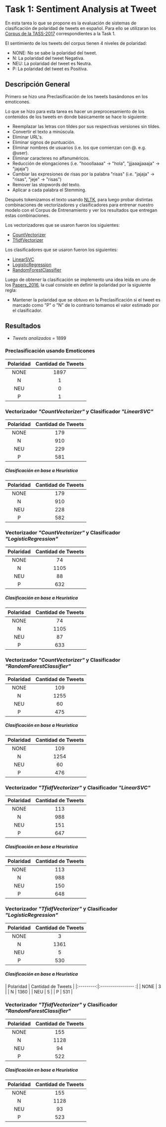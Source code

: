 Task 1: Sentiment Analysis at Tweet
===================================

En esta tarea lo que se propone es la evaluación de sistemas de clasificación de polaridad de tweets en español.
Para ello se utilizaran los [Corpus de la TASS-2017] correspondientes a la Task 1.

El sentimiento de los tweets del corpus tienen 4 niveles de polaridad:
* NONE: No se sabe la polaridad del tweet.
* N: La polaridad del tweet Negativa.
* NEU: La polaridad del tweet es Neutra.
* P: La polaridad del tweet es Positiva.


## Descripción General
Primero se hizo una Preclasificación de los tweets basándonos en los emoticones.

Lo que se hizo para esta tarea es hacer un preprocesamiento de los contenidos de los tweets en donde básicamente se hace lo siguiente:
* Reemplazar las letras con tildes por sus respectivas versiones sin tildes.
* Convertir el texto a minúscula.
* Eliminar URL's.
* Eliminar signos de puntuación.
* Eliminar nombres de usuarios (i.e. los que comienzan con @. e.g. @user).
* Eliminar caracteres no alfanuméricos.
* Reducción de elongaciones (i.e. "hooollaaaa" -> "hola", "jjjaaajjaaaja" -> "jajaja")
* Cambiar las expresiones de risas por la palabra "risas" (i.e. "jajaja" -> "risas", "jeje" -> "risas")
* Remover las stopwords del texto.
* Aplicar a cada palabra el Stemming.

Después tokenizamos el texto usando [NLTK], para luego probar distintas combinaciones de vectorizadores y clasificadores para entrenar nuestro modelo con el Corpus de Entrenamiento y ver los resultados que entregan estas combinaciones.

Los vectorizadores que se usaron fueron los siguientes:
* [CountVectorizer]
* [TfidfVectorizer]

Los clasificadores que se usaron fueron los siguientes:
* [LinearSVC]
* [LogisticRegression]
* [RandomForestClassifier]

Luego de obtener la clasificación se implemento una idea leída en uno de los [Papers_2016], la cual consiste en definir la polaridad por la siguiente regla:
* Mantener la polaridad que se obtuvo en la Preclasificación si el tweet es marcado como "P" o "N" de lo contrario tomamos el valor estimado por el clasificador.


## Resultados

* *Tweets analizados =* 1899

### Preclasificación usando Emoticones
| Polaridad | Cantidad de Tweets |
|:---------:|:------------------:|
|   NONE    |        1897        |
|     N     |         1          |
|    NEU    |         0          |
|     P     |         1          |

<!-- ###################################################################### -->

### Vectorizador *"CountVectorizer"* y Clasificador *"LinearSVC"*
| Polaridad | Cantidad de Tweets |
|:---------:|:------------------:|
|   NONE    |        179         |
|     N     |        910         |
|    NEU    |        229         |
|     P     |        581         |

##### Clasificación en base a Heuristica
| Polaridad | Cantidad de Tweets |
|:---------:|:------------------:|
|   NONE    |        179         |
|     N     |        910         |
|    NEU    |        228         |
|     P     |        582         |

<!-- ###################################################################### -->

### Vectorizador *"CountVectorizer"* y Clasificador *"LogisticRegression"*
| Polaridad | Cantidad de Tweets |
|:---------:|:------------------:|
|   NONE    |         74         |
|     N     |        1105        |
|    NEU    |         88         |
|     P     |        632         |

##### Clasificación en base a Heuristica
| Polaridad | Cantidad de Tweets |
|:---------:|:------------------:|
|   NONE    |         74         |
|     N     |        1105        |
|    NEU    |         87         |
|     P     |        633         |

<!-- ###################################################################### -->

### Vectorizador *"CountVectorizer"* y Clasificador *"RandomForestClassifier"*
| Polaridad | Cantidad de Tweets |
|:---------:|:------------------:|
|   NONE    |        109         |
|     N     |        1255        |
|    NEU    |         60         |
|     P     |        475         |

##### Clasificación en base a Heuristica
| Polaridad | Cantidad de Tweets |
|:---------:|:------------------:|
|   NONE    |        109         |
|     N     |        1254        |
|    NEU    |         60         |
|     P     |        476         |

<!-- ###################################################################### -->
<!-- ###################################################################### -->

### Vectorizador *"TfidfVectorizer"* y Clasificador *"LinearSVC"*
| Polaridad | Cantidad de Tweets |
|:---------:|:------------------:|
|   NONE    |        113         |
|     N     |        988         |
|    NEU    |        151         |
|     P     |        647         |

##### Clasificación en base a Heuristica
| Polaridad | Cantidad de Tweets |
|:---------:|:------------------:|
|   NONE    |        113         |
|     N     |        988         |
|    NEU    |        150         |
|     P     |        648         |

<!-- ###################################################################### -->

### Vectorizador *"TfidfVectorizer"* y Clasificador *"LogisticRegression"*
| Polaridad | Cantidad de Tweets |
|:---------:|:------------------:|
|   NONE    |         3          |
|     N     |        1361        |
|    NEU    |         5          |
|     P     |        530         |

##### Clasificación en base a Heuristica
| Polaridad | Cantidad de Tweets |
|:---------:|:----------------- :|
|   NONE    |         3          |
|     N     |        1360        |
|    NEU    |         5          |
|     P     |        531         |

<!-- ###################################################################### -->

### Vectorizador *"TfidfVectorizer"* y Clasificador *"RandomForestClassifier"*
| Polaridad | Cantidad de Tweets |
|:---------:|:------------------:|
|   NONE    |        155         |
|     N     |        1128        |
|    NEU    |         94         |
|     P     |        522         |

##### Clasificación en base a Heuristica
| Polaridad | Cantidad de Tweets |
|:---------:|:------------------:|
|   NONE    |        155         |
|     N     |        1128        |
|    NEU    |         93         |
|     P     |        523         |

<!-- ###################################################################### -->

[Corpus de la TASS-2017]: http://www.sepln.org/workshops/tass/2017/#datasets
[NLTK]: http://www.nltk.org/
[Papers_2016]: http://ceur-ws.org/Vol-1702/

<!-- Vectorizadores -->

[CountVectorizer]: http://scikit-learn.org/stable/modules/generated/sklearn.feature_extraction.text.CountVectorizer.html
[TfidfVectorizer]: http://scikit-learn.org/stable/modules/generated/sklearn.feature_extraction.text.TfidfVectorizer.html#sklearn.feature_extraction.text.TfidfVectorizer

<!-- Clasificadores -->

[LinearSVC]: http://scikit-learn.org/stable/modules/generated/sklearn.svm.LinearSVC.html
[LogisticRegression]: http://scikit-learn.org/stable/modules/generated/sklearn.linear_model.LogisticRegression.html
[RandomForestClassifier]: http://scikit-learn.org/stable/modules/generated/sklearn.ensemble.RandomForestClassifier.html
